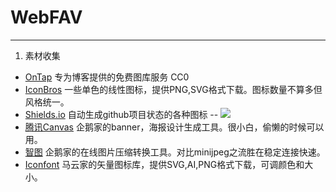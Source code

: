 # WebFAV
---
1. 素材收集
- [OnTap](http://on.thisistap.com/stock-images/) 专为博客提供的免费图库服务 CC0
- [IconBros](https://www.iconbros.com/) 一些单色的线性图标，提供PNG,SVG格式下载。图标数量不算多但风格统一。
- [Shields.io](http://shields.io/) 自动生成github项目状态的各种图标 -- ![](https://img.shields.io/badge/Shields-io-lightgrey.svg?style=flat)
- [腾讯Canvas](http://canvas.qq.com/) 企鹅家的banner，海报设计生成工具。很小白，偷懒的时候可以用。
- [智图](http://zhitu.isux.us/) 企鹅家的在线图片压缩转换工具。对比minijpeg之流胜在稳定连接快速。
- [Iconfont](http://iconfont.cn/) 马云家的矢量图标库，提供SVG,AI,PNG格式下载，可调颜色和大小。
